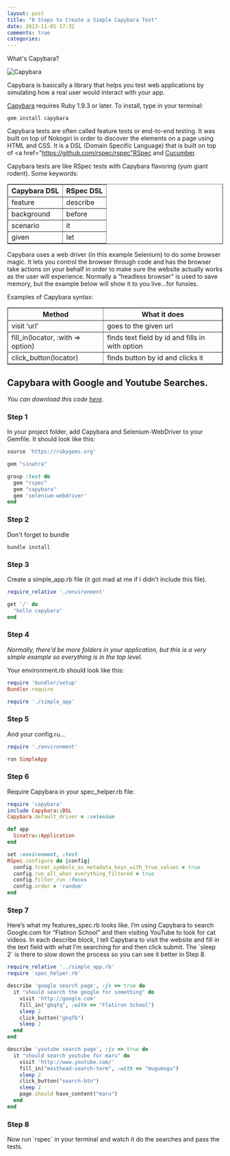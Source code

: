 ```yaml
---
layout: post
title: "8 Steps to Create a Simple Capybara Test"
date: 2013-11-01 17:32
comments: true
categories: 
---
```

What's Capybara?

![Capybara](../images/downloads/capybara.jpg "Capybara")

Capybara is basically a library that helps you test web applications by simulating how a real user would interact with your app.

<a href="https://github.com/jnicklas/capybara">Capybara</a> requires Ruby 1.9.3 or later. To install, type in your terminal:

```
gem install capybara
```

Capybara tests are often called feature tests or end-to-end testing. It was built on top of Nokogiri in order to discover the elements on a page using HTML and CSS. It is a DSL (Domain Specific Language) that is built on top of <a href="https://github.com/rspec/rspec"RSpec</a> and <a href="http://cukes.info/">Cucumber</a>.

Capybara tests are like RSpec tests with Capybara flavoring (yum giant rodent). Some keywords:
<table border="1">
  <tr>
    <th>Capybara DSL</th>
    <th>RSpec DSL</th>
  </tr>
  <tr>
    <td>feature</td>
    <td>describe</td>
  </tr>
  <tr>
    <td>background </td>
    <td>before</td>
  </tr>
  <tr>
    <td>scenario</td>
    <td>it</td>
  </tr>
  <tr>
    <td>given</td>
    <td>let</td>
  </tr>
</table>

Capybara uses a web driver (in this example Selenium) to do some browser magic. It lets you control the browser through code and has the browser take actions on your behalf in order to make sure the website actually works as the user will experience. Normally a “headless browser” is used to save memory, but the example below will show it to you live…for funsies.

Examples of Capybara syntax:

<table border="1">
  <tr>
    <th>Method</th>
    <th>What it does</th>
  </tr>
  <tr>
    <td>visit &#8216;url&#8217;</td>
    <td>goes to the given url</td>
  </tr>
  <tr>
    <td>fill_in(locator, :with => option)</td>
    <td>finds text field by id and fills in with option</td>
  </tr>
  <tr>
    <td>click_button(locator)</td>
    <td>finds button by id and clicks it</td>
  </tr>
</table>

<h2>Capybara with Google and Youtube Searches.</h2>
<em>You can download this code <a href="https://github.com/irislee/try-capybara">here</a>.</em>

<h3>Step 1</h3>
In your project folder, add Capybara and Selenium-WebDriver to your Gemfile. It should look like this:

```ruby
source 'https://rubygems.org'

gem "sinatra"

group :test do
  gem "rspec"
  gem "capybara"
  gem 'selenium-webdriver'
end
```

<h3>Step 2</h3>
Don't forget to bundle

```
bundle install
```
<h3>Step 3</h3>
Create a simple_app.rb file (it got mad at me if I didn’t include this file).

```ruby
require_relative './environment'

get '/' do
  "hello capybara"
end
```

<h3>Step 4</h3>
<em>Normally, there’d be more folders in your application, but this is a very simple example so everything is in the top level.</em>

Your environment.rb should look like this:

```ruby
require 'bundler/setup'
Bundler.require

require './simple_app'
```

<h3>Step 5</h3>
And your config.ru…

```ruby
require './environment'

run SimpleApp
```

<h3>Step 6</h3>
Require Capybara in your spec_helper.rb file:

```ruby
require 'capybara'
include Capybara::DSL
Capybara.default_driver = :selenium

def app
  Sinatra::Application
end

set :environment, :test
RSpec.configure do |config|
  config.treat_symbols_as_metadata_keys_with_true_values = true
  config.run_all_when_everything_filtered = true
  config.filter_run :focus
  config.order = 'random'
end
```

<h3>Step 7</h3>
Here’s what my features_spec.rb looks like. I’m using Capybara to search Google.com for “Flatiron School” and then visiting YouTube to look for cat videos. In each describe block, I tell Capybara to visit the website and fill in the text field with what I’m searching for and then click submit. The `sleep 2` is there to slow down the process so you can see it better in Step 8.

```ruby
require_relative '../simple_app.rb'
require 'spec_helper.rb'

describe 'google search page', :js => true do
  it "should search the google for something" do
    visit 'http://google.com'
    fill_in("gbqfq", :with => "Flatiron School")
    sleep 2
    click_button("gbqfb")
    sleep 2
  end
end

describe 'youtube search page', :js => true do
  it "should search youtube for maru" do
    visit 'http://www.youtube.com/'
    fill_in("masthead-search-term", :with => "mugumogu")
    sleep 2
    click_button("search-btn")
    sleep 2
    page.should have_content("maru")
  end
end
```

<h3>Step 8</h3>
Now run `rspec` in your terminal and watch it do the searches and pass the tests.